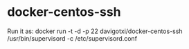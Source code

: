 docker-centos-ssh
=================

Run it as:
  docker run -t -d -p 22 davigotxi/docker-centos-ssh /usr/bin/supervisord -c /etc/supervisord.conf

